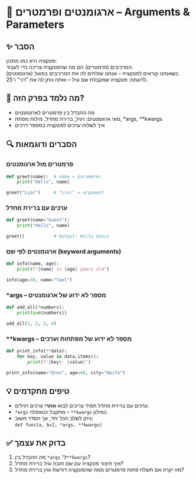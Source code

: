 # 📘 ארגומנטים ופרמטרים – Arguments & Parameters

## ✨ הסבר

פונקציה היא כמו מתכון:  
המרכיבים (פרמטרים) הם מה שהפונקציה צריכה כדי לעבוד.  
כשאנחנו קוראים לפונקציה – אנחנו שולחים לה את המרכיבים בפועל (ארגומנטים).  
לדוגמה: פונקציה שמקבלת שם וגיל – ואתה נותן לה את "דני" ו־25.

## 🧠 מה נלמד בפרק הזה?
- מה ההבדל בין פרמטרים לארגומנטים
- סוגי ארגומנטים: רגיל, ברירת מחדל, מילות מפתח, *args, **kwargs
- איך לשלוח ערכים לפונקציה במספר דרכים

## 🔍 הסברים ודוגמאות

### פרמטרים מול ארגומנטים
```python
def greet(name):  # name = parameter
    print("Hello", name)

greet("Lior")     # "Lior" = argument
```

### ערכים עם ברירת מחדל
```python
def greet(name="Guest"):
    print("Hello", name)

greet()           # Output: Hello Guest
```

### ארגומנטים לפי שם (keyword arguments)
```python
def info(name, age):
    print(f"{name} is {age} years old")

info(age=30, name="Yael")
```

### *args – מספר לא ידוע של ארגומנטים
```python
def add_all(*numbers):
    print(sum(numbers))

add_all(1, 2, 3, 4)
```

### **kwargs – מספר לא ידוע של מפתחות וערכים
```python
def print_info(**data):
    for key, value in data.items():
        print(f"{key}: {value}")

print_info(name="Oren", age=40, city="Haifa")
```

## 💡 טיפים מתקדמים

* ערכים עם ברירת מחדל תמיד צריכים לבוא **אחרי** ערכים רגילים.
* `*args` מתקבל כטאפלה – `**kwargs` כמילון.
* ניתן לשלב הכל יחד, אך הסדר חשוב:  
  `def func(a, b=2, *args, **kwargs)`

## ✅ בדוק את עצמך

1. מה ההבדל בין `*args` ל־`**kwargs`?
2. איך תיצור פונקציה עם שם חובה וגיל ברירת מחדל?
3. מה יקרה אם תשלח פחות פרמטרים ממה שהפונקציה דורשת ואין ברירת מחדל?
